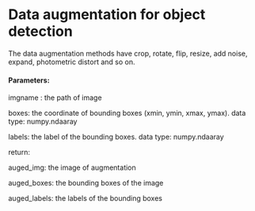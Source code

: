 # Data augmentation for object detection

The data augmentation methods have crop, rotate, flip, resize,  add noise, expand, photometric distort and so on.

#### Parameters:

imgname : the path of image

boxes:  the coordinate of bounding boxes (xmin, ymin, xmax, ymax). data type: numpy.ndaaray

labels: the label of the bounding boxes. data type: numpy.ndaaray



return: 

auged_img: the image of augmentation

auged_boxes: the bounding boxes of the image

auged_labels: the labels of the bounding boxes 